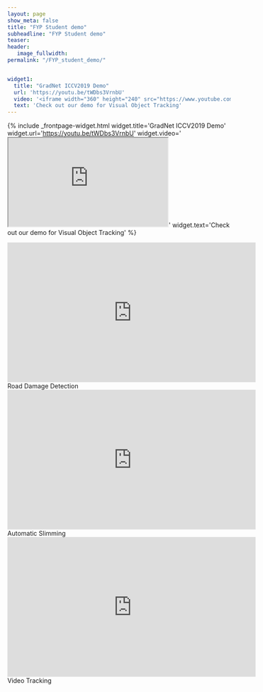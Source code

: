 ```yaml
---
layout: page
show_meta: false
title: "FYP Student demo"
subheadline: "FYP Student demo"
teaser: 
header:
   image_fullwidth: 
permalink: "/FYP_student_demo/"


widget1:
  title: "GradNet ICCV2019 Demo"
  url: 'https://youtu.be/tWDbs3VrnbU'
  video: '<iframe width="360" height="240" src="https://www.youtube.com/embed/tWDbs3VrnbU" allow="accelerometer; encrypted-media; gyroscope; picture-in-picture" allowfullscreen style="max-width: 100%; max-height: 150pt;"></iframe>'
  text: 'Check out our demo for Visual Object Tracking'
---
```

{% include _frontpage-widget.html
  widget.title='GradNet ICCV2019 Demo'
  widget.url='https://youtu.be/tWDbs3VrnbU'
  widget.video='<iframe width="360" height="240" src="https://www.youtube.com/embed/tWDbs3VrnbU" allow="accelerometer; encrypted-media; gyroscope; picture-in-picture" allowfullscreen style="max-width: 100%; max-height: 150pt;"></iframe>'
  widget.text='Check out our demo for Visual Object Tracking'
%}

<iframe width="560" height="315" src="https://www.youtube.com/embed/NPP9O_4U3SI" frameborder="0" allow="accelerometer; autoplay; encrypted-media; gyroscope; picture-in-picture" allowfullscreen></iframe>
Road Damage Detection


<iframe width="560" height="315" src="https://www.youtube.com/embed/e8RNy5BZllY" frameborder="0" allow="accelerometer; autoplay; encrypted-media; gyroscope; picture-in-picture" allowfullscreen></iframe>
Automatic Slimming


<iframe width="560" height="315" src="https://www.youtube.com/embed/M1LqUV4jLbM" frameborder="0" allow="accelerometer; autoplay; encrypted-media; gyroscope; picture-in-picture" allowfullscreen></iframe>
Video Tracking



